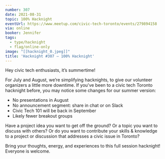 ```yaml
---
number: 307
date: 2021-08-31
topic: 100% Hacknight
eventUrl: https://www.meetup.com/civic-tech-toronto/events/279894158
via: online
booker: Jennifer
tags:
  - type/hacknight
  - flag/online-only
image: "[[hacknight_0.jpeg]]"
title: 'Hacknight #307 – 100% Hacknight'
---
```


Hey civic tech enthusiasts, it’s summertime!

For July and August, we’re simplifying hacknights, to give our volunteer organizers a little more downtime. If you've been to a civic tech Toronto hacknight before, you may notice some changes for our summer version:

- No presentations in August
- No announcement segment: share in chat or on Slack
- Civic Tech 101 will be back in September
- Likely fewer breakout groups

Have a project idea you want to get off the ground? Or a topic you want to discuss with others? Or do you want to contribute your skills & knowledge to a project or discussion that addresses a civic issue in Toronto?

Bring your thoughts, energy, and experiences to this full session hacknight! Everyone is welcome.
